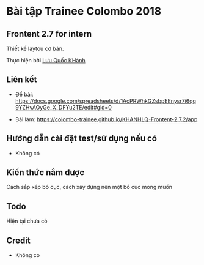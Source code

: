 
# Bài tập Trainee Colombo 2018

## Frontent 2.7 for intern



Thiết kế laytou cơ bản.

Thực hiện bởi [Lưu Quốc KHánh](https://github.com/kpmquockhanh)

## Liên kết

- Đề bài: https://docs.google.com/spreadsheets/d/1AcPRWhkGZsbpEEnysr7i6qq9YZHvAOyGe_X_DFYu2TE/edit#gid=0

- Bài làm: https://colombo-trainee.github.io/KHANHLQ-Frontent-2.7.2/app

## Hướng dẫn cài đặt test/sử dụng nếu có

- Không có

## Kiến thức nắm được

Cách sắp xếp bố cục, cách xây dựng nên một bố cục mong muốn

## Todo

Hiện tại chưa có

## Credit

- Không có
